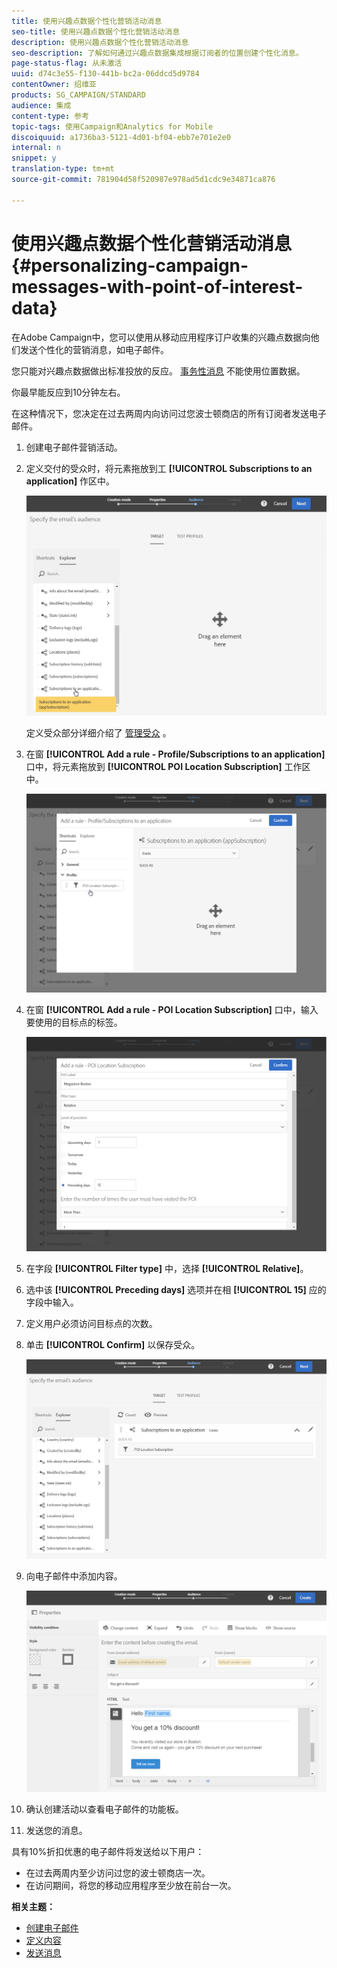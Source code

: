 ```yaml
---
title: 使用兴趣点数据个性化营销活动消息
seo-title: 使用兴趣点数据个性化营销活动消息
description: 使用兴趣点数据个性化营销活动消息
seo-description: 了解如何通过兴趣点数据集成根据订阅者的位置创建个性化消息。
page-status-flag: 从未激活
uuid: d74c3e55-f130-441b-bc2a-06ddcd5d9784
contentOwner: 绍维亚
products: SG_CAMPAIGN/STANDARD
audience: 集成
content-type: 参考
topic-tags: 使用Campaign和Analytics for Mobile
discoiquuid: a1736ba3-5121-4d01-bf04-ebb7e701e2e0
internal: n
snippet: y
translation-type: tm+mt
source-git-commit: 781904d58f520987e978ad5d1cdc9e34871ca876

---
```



# 使用兴趣点数据个性化营销活动消息{#personalizing-campaign-messages-with-point-of-interest-data}

在Adobe Campaign中，您可以使用从移动应用程序订户收集的兴趣点数据向他们发送个性化的营销消息，如电子邮件。

您只能对兴趣点数据做出标准投放的反应。 [事务性消息](../../channels/using/about-transactional-messaging.md) 不能使用位置数据。

你最早能反应到10分钟左右。

在这种情况下，您决定在过去两周内向访问过您波士顿商店的所有订阅者发送电子邮件。

1. 创建电子邮件营销活动。
1. 定义交付的受众时，将元素拖放到工 **[!UICONTROL Subscriptions to an application]** 作区中。

   ![](assets/poi_subscriptions_app.png)

   定义受众部分详细介绍了 [管理受众](../../audiences/using/creating-audiences.md) 。

1. 在窗 **[!UICONTROL Add a rule - Profile/Subscriptions to an application]** 口中，将元素拖放到 **[!UICONTROL POI Location Subscription]** 工作区中。

   ![](assets/poi_add_rule_profile_subscription.png)

1. 在窗 **[!UICONTROL Add a rule - POI Location Subscription]** 口中，输入要使用的目标点的标签。

   ![](assets/poi_location_subscription.png)

1. 在字段 **[!UICONTROL Filter type]** 中，选择 **[!UICONTROL Relative]**。
1. 选中该 **[!UICONTROL Preceding days]** 选项并在相 **[!UICONTROL 15]** 应的字段中输入。
1. 定义用户必须访问目标点的次数。
1. 单击 **[!UICONTROL Confirm]** 以保存受众。

   ![](assets/poi_subscriptions_app_audience_defined.png)

1. 向电子邮件中添加内容。

   ![](assets/poi_email_content.png)

1. 确认创建活动以查看电子邮件的功能板。
1. 发送您的消息。

具有10%折扣优惠的电子邮件将发送给以下用户：

* 在过去两周内至少访问过您的波士顿商店一次。
* 在访问期间，将您的移动应用程序至少放在前台一次。

**相关主题：**

* [创建电子邮件](../../channels/using/creating-an-email.md)
* [定义内容](../../designing/using/personalization.md#example-email-personalization)
* [发送消息](../../sending/using/confirming-the-send.md)

